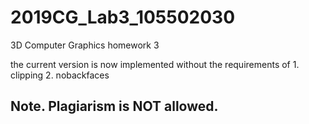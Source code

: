 # 2019CG_Lab3_105502030
3D Computer Graphics homework 3


the current version is now implemented without the requirements of 1. clipping 2. nobackfaces 

## Note. Plagiarism is NOT allowed.
